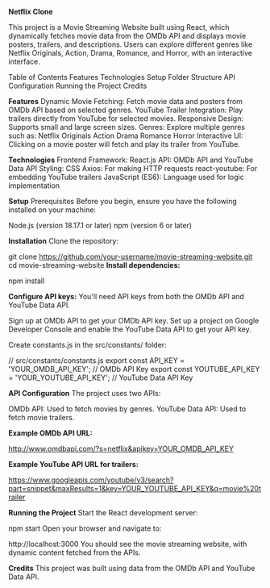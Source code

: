 **Netflix Clone**

This project is a Movie Streaming Website built using React, which dynamically fetches movie data from the OMDb API and displays movie posters, trailers, and descriptions. Users can explore different genres like Netflix Originals, Action, Drama, Romance, and Horror, with an interactive interface.

Table of Contents
Features
Technologies
Setup
Folder Structure
API Configuration
Running the Project
Credits

**Features**
Dynamic Movie Fetching: Fetch movie data and posters from OMDb API based on selected genres.
YouTube Trailer Integration: Play trailers directly from YouTube for selected movies.
Responsive Design: Supports small and large screen sizes.
Genres: Explore multiple genres such as:
Netflix Originals
Action
Drama
Romance
Horror
Interactive UI: Clicking on a movie poster will fetch and play its trailer from YouTube.

**Technologies**
Frontend Framework: React.js
API: OMDb API and YouTube Data API
Styling: CSS
Axios: For making HTTP requests
react-youtube: For embedding YouTube trailers
JavaScript (ES6): Language used for logic implementation

**Setup**
Prerequisites
Before you begin, ensure you have the following installed on your machine:

Node.js (version 18.17.1 or later)
npm (version 6 or later)

**Installation**
Clone the repository:

git clone https://github.com/your-username/movie-streaming-website.git
cd movie-streaming-website
**Install dependencies:**

npm install

**Configure API keys:**
You'll need API keys from both the OMDb API and YouTube Data API.

Sign up at OMDb API to get your OMDb API key.
Set up a project on Google Developer Console and enable the YouTube Data API to get your API key.

Create constants.js in the src/constants/ folder:


// src/constants/constants.js
export const API_KEY = 'YOUR_OMDB_API_KEY';  // OMDb API Key
export const YOUTUBE_API_KEY = 'YOUR_YOUTUBE_API_KEY';  // YouTube Data API Key

**API Configuration**
The project uses two APIs:

OMDb API: Used to fetch movies by genres.
YouTube Data API: Used to fetch movie trailers.

**Example OMDb API URL:**

http://www.omdbapi.com/?s=netflix&apikey=YOUR_OMDB_API_KEY

**Example YouTube API URL for trailers:**

https://www.googleapis.com/youtube/v3/search?part=snippet&maxResults=1&key=YOUR_YOUTUBE_API_KEY&q=movie%20trailer

**Running the Project**
Start the React development server:

npm start
Open your browser and navigate to:

http://localhost:3000
You should see the movie streaming website, with dynamic content fetched from the APIs.

**Credits**
This project was built using data from the OMDb API and YouTube Data API.
